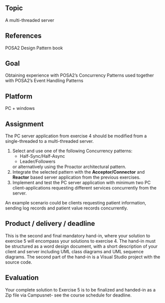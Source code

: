 Topic
-----
A multi-threaded server
 
References
----------
POSA2 Design Pattern book
 
Goal
----
Obtaining experience with POSA2’s Concurrency Patterns used together with POSA2’s Event Handling Patterns
 
Platform
--------
PC + windows
 
Assignment
----------
The PC server application from exercise 4 should be modified from a single-threaded to a multi-threaded server.
<ol>
<li>Select and use one of the following Concurrency patterns:
	<ul>
		<li>Half-Sync/Half-Async</li>
		<li>Leader/Followers</li>
	</ul>
	or alternatively using the Proactor architectural pattern.
</li>
<li>Integrate the selected pattern with the <strong>Acceptor/Connector</strong> and <strong>Reactor</strong> based server application from the previous exercises.</li>

<li>Implement and test the PC server application with minimum two PC client-applications requesting different services concurrently from the server.</li>
</ol>
An example scenario could be clients requesting patient information, sending log records and patient value records concurrently.

Product / delivery / deadline
-----------------------------
This is the second and final mandatory hand-in, where your solution to exercise 5 will encompass your solutions to exercise 4.
The hand-in must be structured as a word design document, with a short description of your client and server including UML class diagrams and UML sequence diagrams. The second part of the hand-in is a Visual Studio project with the source code.
 
Evaluation
----------
Your complete solution to Exercise 5 is to be finalized and handed-in as a Zip file via Campusnet- see the course schedule for deadline.
